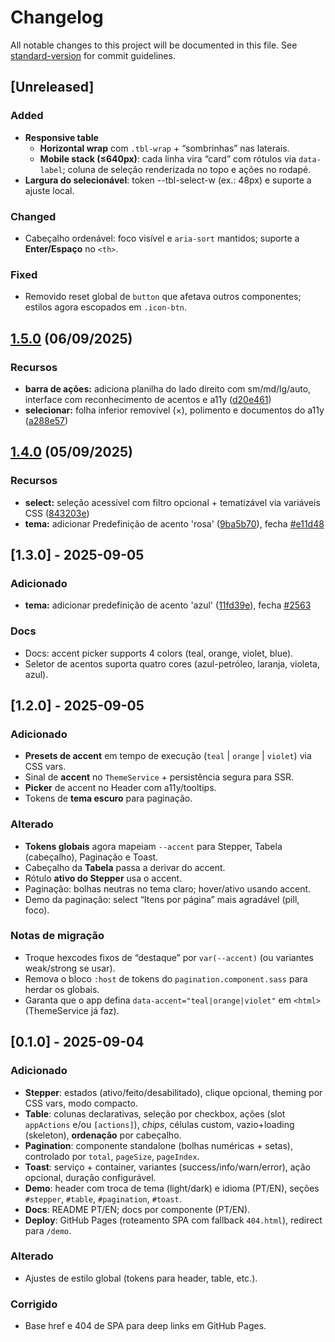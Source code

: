 # Changelog

All notable changes to this project will be documented in this file. See [standard-version](https://github.com/conventional-changelog/standard-version) for commit guidelines.

## [Unreleased]
### Added

- **Responsive table** 
  - **Horizontal wrap** com `.tbl-wrap` + “sombrinhas” nas laterais. 
  - **Mobile stack (≤640px)**: cada linha vira “card” com rótulos via `data-label`; coluna de seleção renderizada no topo e ações no rodapé. 
- **Largura do selecionável**: token --tbl-select-w (ex.: 48px) e suporte a ajuste local.

### Changed
- Cabeçalho ordenável: foco visível e `aria-sort` mantidos; suporte a **Enter/Espaço** no `<th>`.

### Fixed
- Removido reset global de `button` que afetava outros componentes; estilos agora escopados em `.icon-btn`.

## [1.5.0](https://github.com/AysllaGomes/angular-components/compare/v1.4.0...v1.5.0) (06/09/2025)
### Recursos
* **barra de ações:** adiciona planilha do lado direito com sm/md/lg/auto, interface com reconhecimento de acentos e a11y ([d20e461](https://github.com/AysllaGomes/angular-components/commit/d20e46172b9830f0b036816de7d12c01fd4a2ce5))
* **selecionar:** folha inferior removível (×), polimento e documentos do a11y ([a288e57](https://github.com/AysllaGomes/angular-components/commit/a288e57ecc663011f8dbb99e9b2ea5c61bf9ca9d))

## [1.4.0](https://github.com/AysllaGomes/angular-components/compare/v1.3.0...v1.4.0) (05/09/2025)
### Recursos
* **select:** seleção acessível com filtro opcional + tematizável via variáveis ​​CSS ([843203e](https://github.com/AysllaGomes/angular-components/commit/843203e4a48f438ce5eea58630c7767ba9290636))
* **tema:** adicionar Predefinição de acento 'rosa' ([9ba5b70](https://github.com/AysllaGomes/angular-components/commit/9ba5b70f4572968ad908bf0d4c8f6afa2cf59330)), fecha [#e11d48](https://github.com/AysllaGomes/angular-components/issues/e11d48)

## [1.3.0] - 2025-09-05
### Adicionado
* **tema:** adicionar predefinição de acento 'azul' ([11fd39e](https://github.com/AysllaGomes/angular-components/commit/11fd39eeec0e0c65e9afcc0de7314cead771007f)), fecha [#2563](https://github.com/AysllaGomes/angular-components/issues/2563)

### Docs
- Docs: accent picker supports 4 colors (teal, orange, violet, blue).
- Seletor de acentos suporta quatro cores (azul-petróleo, laranja, violeta, azul).

## [1.2.0] - 2025-09-05
### Adicionado
- **Presets de accent** em tempo de execução (`teal` | `orange` | `violet`) via CSS vars.
- Sinal de **accent** no `ThemeService` + persistência segura para SSR.
- **Picker** de accent no Header com a11y/tooltips.
- Tokens de **tema escuro** para paginação.

### Alterado
- **Tokens globais** agora mapeiam `--accent` para Stepper, Tabela (cabeçalho), Paginação e Toast.
- Cabeçalho da **Tabela** passa a derivar do accent.
- Rótulo **ativo do Stepper** usa o accent.
- Paginação: bolhas neutras no tema claro; hover/ativo usando accent.
- Demo da paginação: select “Itens por página” mais agradável (pill, foco).

### Notas de migração
- Troque hexcodes fixos de “destaque” por `var(--accent)` (ou variantes weak/strong se usar).
- Remova o bloco `:host` de tokens do `pagination.component.sass` para herdar os globais.
- Garanta que o app defina `data-accent="teal|orange|violet"` em `<html>` (ThemeService já faz).


## [0.1.0] - 2025-09-04
### Adicionado
- **Stepper**: estados (ativo/feito/desabilitado), clique opcional, theming por CSS vars, modo compacto.
- **Table**: colunas declarativas, seleção por checkbox, ações (slot `appActions` e/ou `[actions]`), *chips*, células custom, vazio+loading (skeleton), **ordenação** por cabeçalho.
- **Pagination**: componente standalone (bolhas numéricas + setas), controlado por `total`, `pageSize`, `pageIndex`.
- **Toast**: serviço + container, variantes (success/info/warn/error), ação opcional, duração configurável.
- **Demo**: header com troca de tema (light/dark) e idioma (PT/EN), seções `#stepper`, `#table`, `#pagination`, `#toast`.
- **Docs**: README PT/EN; docs por componente (PT/EN).
- **Deploy**: GitHub Pages (roteamento SPA com fallback `404.html`), redirect para `/demo`.

### Alterado
- Ajustes de estilo global (tokens para header, table, etc.).

### Corrigido
- Base href e 404 de SPA para deep links em GitHub Pages.
